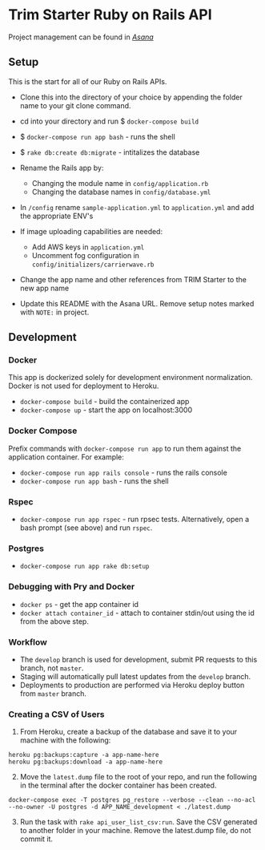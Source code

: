 # Trim Starter Ruby on Rails API

Project management can be found in [*Asana*](URL_HERE)

## Setup
This is the start for all of our Ruby on Rails APIs.  
- Clone this into the directory
of your choice by appending the folder name to your git clone command.

- cd into your directory and run $ `docker-compose build`

- $ `docker-compose run app bash` - runs the shell

- $ `rake db:create db:migrate` - intitalizes the database

- Rename the Rails app by:
    - Changing the module name in `config/application.rb`
    - Changing the database names in `config/database.yml`

- In `/config` rename `sample-application.yml` to `application.yml` and add the appropriate ENV's

- If image uploading capabilities are needed:
    - Add AWS keys in `application.yml`
    - Uncomment fog configuration in `config/initializers/carrierwave.rb`

- Change the app name and other references from TRIM Starter to the new app name

- Update this README with the Asana URL. Remove setup notes marked with `NOTE:` in project.

## Development

### Docker
This app is dockerized solely for development environment normalization. Docker
is not used for deployment to Heroku.

* `docker-compose build` - build the containerized app
* `docker-compose up` - start the app on localhost:3000

### Docker Compose
Prefix commands with `docker-compose run app` to run them against the application 
container. For example:

* `docker-compose run app rails console` - runs the rails console
* `docker-compose run app bash` - runs the shell

### Rspec
* `docker-compose run app rspec` - run rpsec tests. Alternatively, open a bash
  prompt (see above) and run `rspec`.

### Postgres
* `docker-compose run app rake db:setup`

### Debugging with Pry and Docker
* `docker ps` - get the app container id
* `docker attach container_id` - attach to container stdin/out using the id from the above step.

### Workflow
* The `develop` branch is used for development, submit PR requests to this branch, not `master`.  
* Staging will automatically pull latest updates from the `develop` branch.
* Deployments to production are performed via Heroku deploy button from `master` branch.

### Creating a CSV of Users
1. From Heroku, create a backup of the database and save it to your machine with the following:

```
heroku pg:backups:capture -a app-name-here
heroku pg:backups:download -a app-name-here
```

2. Move the `latest.dump` file to the root of your repo, and run the following in the terminal after the docker container has been created. 

```
docker-compose exec -T postgres pg_restore --verbose --clean --no-acl --no-owner -U postgres -d APP_NAME_development < ./latest.dump
```

3. Run the task with `rake api_user_list_csv:run`. Save the CSV generated to another folder in your machine. Remove the latest.dump file, do not commit it.

